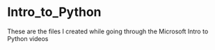 # Intro_to_Python
These are the files I created while going through the Microsoft Intro to Python videos
